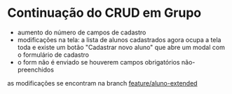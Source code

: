 # Continuação do CRUD em Grupo #

- aumento do número de campos de cadastro
- modificações na tela: a lista de alunos cadastrados agora ocupa a tela toda e existe um botão "Cadastrar novo aluno" que abre um modal com o formulário de cadastro
- o form não é enviado se houverem campos obrigatórios não-preenchidos

as modificações se encontram na branch [feature/aluno-extended](https://github.com/zJoaoP/CRUD-Coletivo/tree/feature/aluno-extended)